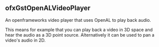 ofxGstOpenALVideoPlayer
-----------------------

An openframeworks video player that uses OpenAL to play back audio.

This means for example that you can play back a video in 3D space and hear the audio as a 3D point source.
Alternatively it can be used to pan a video's audio in 2D.
